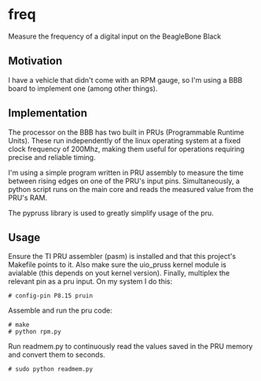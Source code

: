 # freq
Measure the frequency of a digital input on the BeagleBone Black

## Motivation
I have a vehicle that didn't come with an RPM gauge, so I'm using a BBB board to implement one (among other things).

## Implementation
The processor on the BBB has two built in PRUs (Programmable Runtime Units). These run independently of the linux operating system at a fixed clock frequency of 200Mhz, making them useful for operations requiring precise and reliable timing.

I'm using a simple program written in PRU assembly to measure the time between rising edges on one of the PRU's input pins. Simultaneously, a python script runs on the main core and reads the measured value from the PRU's RAM.

The pypruss library is used to greatly simplify usage of the pru.

## Usage
Ensure the TI PRU assembler (pasm) is installed and that this project's Makefile points to it. Also make sure the uio_pruss kernel module is avialable (this depends on yout kernel version). Finally, multiplex the relevant pin as a pru input. On my system I do this:

    # config-pin P8.15 pruin
    
Assemble and run the pru code:

    # make
    # python rpm.py
    
Run readmem.py to continuously read the values saved in the PRU memory and convert them to seconds.
    
    # sudo python readmem.py
